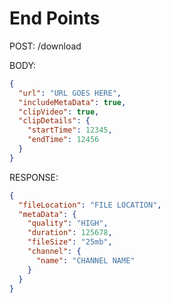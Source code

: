 # End Points

POST: /download

BODY:

```json
{
  "url": "URL GOES HERE",
  "includeMetaData": true,
  "clipVideo": true,
  "clipDetails": {
    "startTime": 12345,
    "endTime": 12456
  }
}
```

RESPONSE:

```json
{
  "fileLocation": "FILE LOCATION",
  "metaData": {
    "quality": "HIGH",
    "duration": 125678,
    "fileSize": "25mb",
    "channel": {
      "name": "CHANNEL NAME"
    }
  }
}
```
